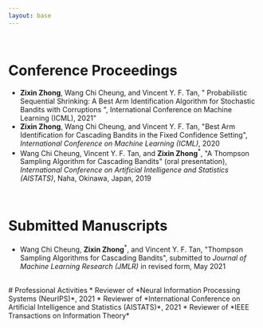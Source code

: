 ```yaml
---
layout: base
---
```


<br/>

# Conference Proceedings
* **Zixin Zhong**, Wang Chi Cheung, and Vincent Y. F. Tan, " Probabilistic Sequential Shrinking: A Best Arm Identification Algorithm for Stochastic Bandits with Corruptions ", International Conference on Machine Learning (ICML), 2021"
* **Zixin Zhong**, Wang Chi Cheung, and Vincent Y. F. Tan, "Best Arm Identification for Cascading Bandits in the Fixed Confidence Setting", *International Conference on Machine Learning (ICML)*, 2020
* Wang Chi Cheung, Vincent Y. F. Tan, and **Zixin Zhong**<sup>\*</sup>, "A Thompson Sampling Algorithm for Cascading Bandits" (oral presentation), *International Conference on Artificial Intelligence and Statistics (AISTATS)*, Naha, Okinawa, Japan, 2019

<br/>


# Submitted Manuscripts
* Wang Chi Cheung, **Zixin Zhong**<sup>\*</sup>, and Vincent Y. F. Tan, "Thompson Sampling Algorithms for Cascading Bandits", submitted to *Journal of Machine Learning Research (JMLR)* in revised form, May 2021


<br/>
# Professional Activities
* Reviewer of *Neural Information Processing Systems (NeurIPS)*, 2021
* Reviewer of *International Conference on Artificial Intelligence and Statistics (AISTATS)*, 2021
* Reviewer of *IEEE Transactions on Information Theory*



